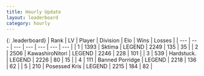 ```yaml
---
title: Hourly Update
layout: leaderboard
category: hourly
---
```


{: .leaderboard}
| Rank | LV | Player | Division | Elo | Wins | Losses |
| --- | --- | --- | --- | --- | --- | --- |
| <span data-change="0">1</span> | 1393 | <span title="ID: 353063">Sktima</span> | LEGEND | <span data-change="0">2249</span> | <span data-change="0">135</span> | <span data-change="0">35</span> |
| <span data-change="0">2</span> | 2506 | <span title="ID: 164871">KawashiroNitori</span> | LEGEND | <span data-change="0">2246</span> | <span data-change="0">228</span> | <span data-change="0">101</span> |
| <span data-change="0">3</span> | 539 | <span title="ID: 289238">Hardstuck.</span> | LEGEND | <span data-change="0">2226</span> | <span data-change="0">80</span> | <span data-change="0">15</span> |
| <span data-change="0">4</span> | 111 | <span title="ID: 659170">Banned Porridge</span> | LEGEND | <span data-change="0">2218</span> | <span data-change="0">136</span> | <span data-change="0">62</span> |
| <span data-change="0">5</span> | 210 | <span title="ID: 402846">Posessed Kris</span> | LEGEND | <span data-change="0">2215</span> | <span data-change="0">184</span> | <span data-change="0">82</span> |